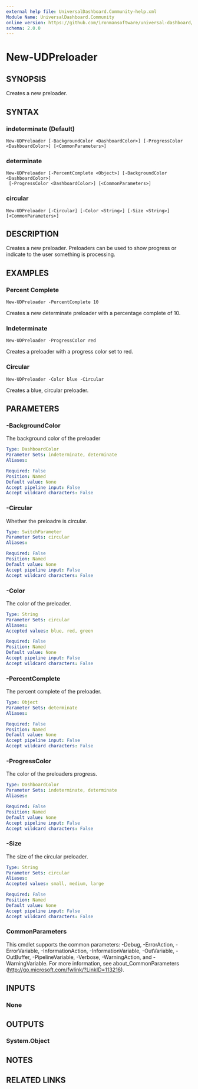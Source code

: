 ```yaml
---
external help file: UniversalDashboard.Community-help.xml
Module Name: UniversalDashboard.Community
online version: https://github.com/ironmansoftware/universal-dashboard/blob/master/src/UniversalDashboard/Help/New-UDPreloader.md
schema: 2.0.0
---
```


# New-UDPreloader

## SYNOPSIS
Creates a new preloader.

## SYNTAX

### indeterminate (Default)
```
New-UDPreloader [-BackgroundColor <DashboardColor>] [-ProgressColor <DashboardColor>] [<CommonParameters>]
```

### determinate
```
New-UDPreloader [-PercentComplete <Object>] [-BackgroundColor <DashboardColor>]
 [-ProgressColor <DashboardColor>] [<CommonParameters>]
```

### circular
```
New-UDPreloader [-Circular] [-Color <String>] [-Size <String>] [<CommonParameters>]
```

## DESCRIPTION
Creates a new preloader. Preloaders can be used to show progress or indicate to the user something is processing.

## EXAMPLES

### Percent Complete
```
New-UDPreloader -PercentComplete 10
```

Creates a new determinate preloader with a percentage complete of 10.

### Indeterminate
```
New-UDPreloader -ProgressColor red
```

Creates a preloader with a progress color set to red.

### Circular
```
New-UDPreloader -Color blue -Circular
```

Creates a blue, circular preloader.

## PARAMETERS

### -BackgroundColor
The background color of the preloader

```yaml
Type: DashboardColor
Parameter Sets: indeterminate, determinate
Aliases: 

Required: False
Position: Named
Default value: None
Accept pipeline input: False
Accept wildcard characters: False
```

### -Circular
Whether the preloadre is circular.

```yaml
Type: SwitchParameter
Parameter Sets: circular
Aliases: 

Required: False
Position: Named
Default value: None
Accept pipeline input: False
Accept wildcard characters: False
```

### -Color
The color of the preloader.

```yaml
Type: String
Parameter Sets: circular
Aliases: 
Accepted values: blue, red, green

Required: False
Position: Named
Default value: None
Accept pipeline input: False
Accept wildcard characters: False
```

### -PercentComplete
The percent complete of the preloader.

```yaml
Type: Object
Parameter Sets: determinate
Aliases: 

Required: False
Position: Named
Default value: None
Accept pipeline input: False
Accept wildcard characters: False
```

### -ProgressColor
The color of the preloaders progress.

```yaml
Type: DashboardColor
Parameter Sets: indeterminate, determinate
Aliases: 

Required: False
Position: Named
Default value: None
Accept pipeline input: False
Accept wildcard characters: False
```

### -Size
The size of the circular preloader.

```yaml
Type: String
Parameter Sets: circular
Aliases: 
Accepted values: small, medium, large

Required: False
Position: Named
Default value: None
Accept pipeline input: False
Accept wildcard characters: False
```

### CommonParameters
This cmdlet supports the common parameters: -Debug, -ErrorAction, -ErrorVariable, -InformationAction, -InformationVariable, -OutVariable, -OutBuffer, -PipelineVariable, -Verbose, -WarningAction, and -WarningVariable. For more information, see about_CommonParameters (http://go.microsoft.com/fwlink/?LinkID=113216).

## INPUTS

### None

## OUTPUTS

### System.Object

## NOTES

## RELATED LINKS



